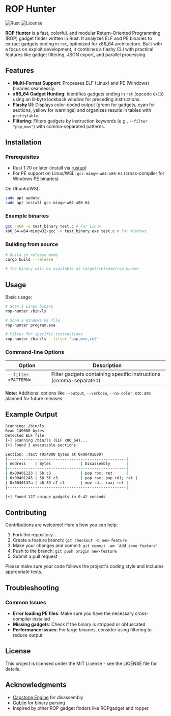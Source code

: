 # ROP Hunter

![Rust](https://img.shields.io/badge/Rust-1.70+-orange.svg)
![License](https://img.shields.io/badge/license-MIT-blue.svg)

**ROP Hunter** is a fast, colorful, and modular Return-Oriented Programming (ROP) gadget finder written in Rust. It analyzes ELF and PE binaries to extract gadgets ending in `ret`, optimized for x86_64 architecture. Built with a focus on exploit development, it combines a flashy CLI with practical features like gadget filtering, JSON export, and parallel processing.

## Features

- **Multi-Format Support**: Processes ELF (Linux) and PE (Windows) binaries seamlessly.
- **x86_64 Gadget Hunting**: Identifies gadgets ending in `ret` (opcode `0xC3`) using an 8-byte lookback window for preceding instructions.
- **Flashy UI**: Displays color-coded output (green for gadgets, cyan for sections, yellow for warnings) and organizes results in tables with `prettytable`.
- **Filtering**: Filters gadgets by instruction keywords (e.g., `--filter "pop,mov"`) with comma-separated patterns.

## Installation

### Prerequisites

- Rust 1.70 or later (install via [rustup](https://rustup.rs/))
- For PE support on Linux/WSL: `gcc-mingw-w64-x86-64` (cross-compiler for Windows PE binaries)

On Ubuntu/WSL:

```bash
sudo apt update
sudo apt install gcc-mingw-w64-x86-64
```

### Example binaries

```bash
gcc -m64 -o test_binary test.c # For Linux
x86_64-w64-mingw32-gcc -o test_binary.exe test.c # For Windows
```

### Building from source

```bash
# Build in release mode
cargo build --release

# The binary will be available at target/release/rop-hunter
```

## Usage

Basic usage:

```bash
# Scan a Linux binary
rop-hunter /bin/ls

# Scan a Windows PE file
rop-hunter program.exe

# Filter for specific instructions
rop-hunter /bin/ls --filter "pop,mov,ret"
```

### Command-line Options

| Option | Description |
|--------|-------------|
| `--filter <PATTERN>` | Filter gadgets containing specific instructions (comma-separated) |

**Note:** Additional options like `--output`, `--verbose`, `--no-color`, etc. are planned for future releases.

## Example Output

```bash
Scanning: /bin/ls
Read 149080 bytes
Detected ELF file
[+] Scanning /bin/ls (ELF x86_64)...
[+] Found 3 executable sections

Section: .text (0x4000 bytes at 0x00401000)
|----------------------------------------------------|
| Address    | Bytes             | Disassembly       |
|----------------------------------------------------|
| 0x00401123 | 5b c3             | pop rbx; ret      |
| 0x00401245 | 58 5f c3          | pop rax; pop rdi; ret |
| 0x0040137a | 48 89 c7 c3       | mov rdi, rax; ret |
|----------------------------------------------------|

[+] Found 127 unique gadgets in 0.42 seconds
```

## Contributing

Contributions are welcome! Here's how you can help:

1. Fork the repository
2. Create a feature branch: `git checkout -b new-feature`
3. Make your changes and commit: `git commit -am 'Add some feature'`
4. Push to the branch: `git push origin new-feature`
5. Submit a pull request

Please make sure your code follows the project's coding style and includes appropriate tests.

## Troubleshooting

### Common Issues

- **Error loading PE files**: Make sure you have the necessary cross-compiler installed
- **Missing gadgets**: Check if the binary is stripped or obfuscated
- **Performance issues**: For large binaries, consider using filtering to reduce output

## License

This project is licensed under the MIT License - see the LICENSE file for details.

## Acknowledgments

- [Capstone Engine](https://www.capstone-engine.org/) for disassembly
- [Goblin](https://docs.rs/goblin) for binary parsing
- Inspired by other ROP gadget finders like ROPgadget and ropper
